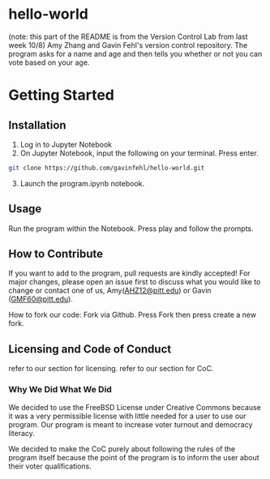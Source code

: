 # hello-world
(note: this part of the README is from the Version Control Lab from last week 10/8)
Amy Zhang and Gavin Fehl's version control repository. The program asks for a name and age and then tells you whether or not you can vote based on your age.

# Getting Started 
## Installation
1. Log in to Jupyter Notebook
2. On Jupyter Notebook, input the following on your terminal. Press enter.
```bash
git clone https://github.com/gavinfehl/hello-world.git 
```
3. Launch the program.ipynb notebook. 

## Usage
Run the program within the Notebook. Press play and follow the prompts.

## How to Contribute
If you want to add to the program, pull requests are kindly accepted! For major changes, please open an issue first
to discuss what you would like to change or contact one of us, Amy(AHZ12@pitt.edu) or Gavin (GMF60@pitt.edu). 

How to fork our code: Fork via Github. Press Fork then press create a new fork. 

## Licensing and Code of Conduct
refer to our section for licensing. 
refer to our section for CoC. 
 
### Why We Did What We Did
We decided to use the FreeBSD License under Creative Commons because it was a very permissible license with little needed for a user to use our program. Our program is meant to increase voter turnout and democracy literacy.

We decided to make the CoC purely about following the rules of the program itself because the point of the program is to inform the user about their voter qualifications. 




